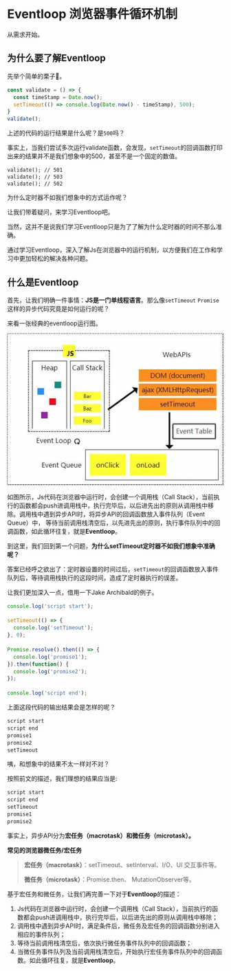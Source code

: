 # Eventloop 浏览器事件循环机制

从需求开始。

## 为什么要了解Eventloop

先举个简单的栗子🌰。

```javascript
const validate = () => {
  const timeStamp = Date.now();
  setTimeout(() => console.log(Date.now() - timeStamp), 500);
}
validate();
```

上述的代码的运行结果是什么呢？是`500`吗？

事实上，当我们尝试多次运行validate函数，会发现，`setTimeout`的回调函数打印出来的结果并不是我们想象中的500，甚至不是一个固定的数值。

```
validate(); // 501
validate(); // 503
validate(); // 502
```

为什么定时器不如我们想象中的方式运作呢？

让我们带着疑问，来学习Eventloop吧。

当然，这并不是说我们学习Eventloop只是为了了解为什么定时器的时间不那么准确。

通过学习Eventloop，深入了解Js在浏览器中的运行机制，以方便我们在工作和学习中更加轻松的解决各种问题。

## 什么是Eventloop

首先，让我们明确一件事情：**JS是一门单线程语言**。那么像`setTimeout` `Promise`这样的异步代码究竟是如何运行的呢？

来看一张经典的eventloop运行图。

![eventloop](../assets/eventloop.jpeg)

如图所示，Js代码在浏览器中运行时，会创建一个调用栈（Call Stack），当前执行的函数都会push进调用栈中，执行完毕后，以后进先出的原则从调用栈中移除。调用栈中遇到异步API时，将异步API的回调函数放入事件队列（Event Queue）中， 等待当前调用栈清空后，以先进先出的原则，执行事件队列中的回调函数，如此循环往复，就是**Eventloop**。

到这里，我们回到第一个问题，**为什么setTimeout定时器不如我们想象中准确呢？**

答案已经呼之欲出了：定时器设置的时间过后，`setTimeout`的回调函数放入事件队列后，等待调用栈执行的这段时间，造成了定时器执行的误差。

让我们更加深入一点，借用一下Jake Archibald的例子。

```javascript
console.log('script start');

setTimeout(() => {
  console.log('setTimeout');
}, 0);

Promise.resolve().then(() => {
  console.log('promise1');
}).then(function() {
  console.log('promise2');
});

console.log('script end');
```

上面这段代码的输出结果会是怎样的呢？

```javascript
script start
script end
promise1
promise2
setTimeout
```

咦，和想象中的结果不太一样对不对？

按照前文的描述，我们理想的结果应当是:

```js
script start
script end
setTimeout
promise1
promise2
```

事实上，异步API分为**宏任务（macrotask）**和**微任务（microtask）。**

**常见的浏览器微任务/宏任务**

>**宏任务（macrotask）**：setTimeout、setInterval、I/O、UI 交互事件等。
>
>**微任务（microtask）**：Promise.then、 MutationObserver等。  

基于宏任务和微任务，让我们再完善一下对于**Eventloop**的描述：

1. Js代码在浏览器中运行时，会创建一个调用栈（Call Stack），当前执行的函数都会push进调用栈中，执行完毕后，以后进先出的原则从调用栈中移除；
2. 调用栈中遇到异步API时，满足条件后，微任务及宏任务的回调函数分别进入相应的事件队列；
3. 等待当前调用栈清空后，依次执行微任务事件队列中的回调函数；
4. 当微任务事件队列及当前调用栈清空后，开始执行宏任务事件队列中的回调函数。如此循环往复，就是**Eventloop**。

